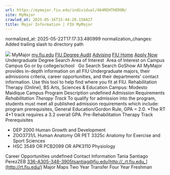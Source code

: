 ```yaml
---
url: https://mymajor.fiu.edu/individual/464REHTHERON/
site: MyMajor
crawled_at: 2025-05-16T15:44:20.158427
title: Major Information | FIU MyMajor
---
```

normalized_at: 2025-05-22T17:17:33.480999
normalization_changes: Added trailing slash to directory path

![](https://mymajor.fiu.edu/assets/logo-T4VPR2BI.png)
MyMajor
[my.fiu.edu](https://my.fiu.edu/)
[FIU Degree Audit](https://dasa.fiu.edu/all-departments/advising/panther-success-hub/panther-degree-audit/)
[Advising](https://advising.fiu.edu)
[FIU Home](https://www.fiu.edu/)
[Apply Now](https://admissions.fiu.edu/)
Undergraduate Degree Search
Area of Interest
​
Area of Interest
on
Campus
​
Campus
Go
or by college/school
​
​
Go
Search
Search
GoShow All
MyMajor provides in-depth information on all FIU Undergraduate majors, their admissions criteria, career opportunities, and their departments' contact information. Use this tool to help find where you fit at FIU.
Rehabilitation Therapy (Online),
BS
Arts, Sciences & Education
Campus:
Modesto Maidique Campus
Program Description
undefined
Admission Requirements
 _Rehabilitation Therapy Track_
To qualify for admission into the program, students must meet all published admission requirements which include: program prerequisites, General Education/Gordon Rule, GPA = 2.0. *The RT 4+1 track requires a 3.2 overall GPA.
Pre-Rehabilitation Therapy Track Prerequisites
  * DEP 2000 Human Growth and Development
  * ZOO3731/L Human Anatomy OR PET 3325c Anatomy for Exercise and Sport Sciences
  * HSC 3549 OR PCB2099 OR APK3110 Physiology


Career Opportunities
undefined
Contact Information
Tania Santiago PerezZEB 336-A305-348-3905tsantiag@fiu.edu[http://_rt.fiu.edu_](http://rt.fiu.edu/)
Major Maps
Two Year Transfer
Four Year Freshman

